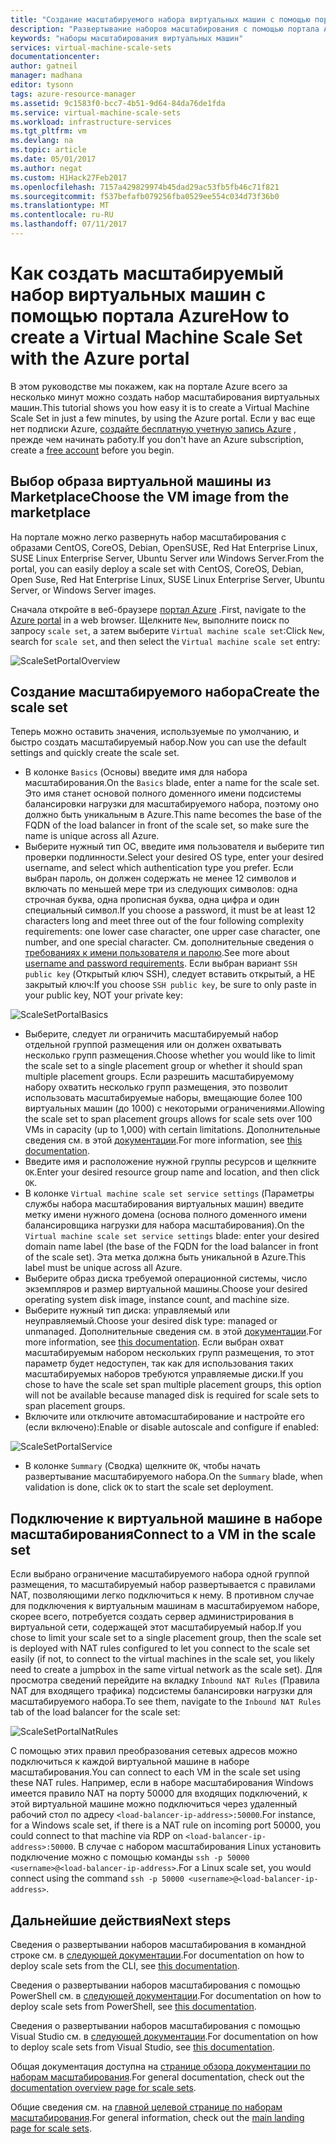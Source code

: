 ```yaml
---
title: "Создание масштабируемого набора виртуальных машин с помощью портала Azure | Документация Майкрософт"
description: "Развертывание наборов масштабирования с помощью портала Azure."
keywords: "наборы масштабирования виртуальных машин"
services: virtual-machine-scale-sets
documentationcenter: 
author: gatneil
manager: madhana
editor: tysonn
tags: azure-resource-manager
ms.assetid: 9c1583f0-bcc7-4b51-9d64-84da76de1fda
ms.service: virtual-machine-scale-sets
ms.workload: infrastructure-services
ms.tgt_pltfrm: vm
ms.devlang: na
ms.topic: article
ms.date: 05/01/2017
ms.author: negat
ms.custom: H1Hack27Feb2017
ms.openlocfilehash: 7157a429829974b45dad29ac53fb5fb46c71f821
ms.sourcegitcommit: f537befafb079256fba0529ee554c034d73f36b0
ms.translationtype: MT
ms.contentlocale: ru-RU
ms.lasthandoff: 07/11/2017
---
```

# <a name="how-to-create-a-virtual-machine-scale-set-with-the-azure-portal"></a><span data-ttu-id="2efee-104">Как создать масштабируемый набор виртуальных машин с помощью портала Azure</span><span class="sxs-lookup"><span data-stu-id="2efee-104">How to create a Virtual Machine Scale Set with the Azure portal</span></span>
<span data-ttu-id="2efee-105">В этом руководстве мы покажем, как на портале Azure всего за несколько минут можно создать набор масштабирования виртуальных машин.</span><span class="sxs-lookup"><span data-stu-id="2efee-105">This tutorial shows you how easy it is to create a Virtual Machine Scale Set in just a few minutes, by using the Azure portal.</span></span> <span data-ttu-id="2efee-106">Если у вас еще нет подписки Azure, [создайте бесплатную учетную запись Azure](https://azure.microsoft.com/free/) , прежде чем начинать работу.</span><span class="sxs-lookup"><span data-stu-id="2efee-106">If you don't have an Azure subscription, create a [free account](https://azure.microsoft.com/free/) before you begin.</span></span>

## <a name="choose-the-vm-image-from-the-marketplace"></a><span data-ttu-id="2efee-107">Выбор образа виртуальной машины из Marketplace</span><span class="sxs-lookup"><span data-stu-id="2efee-107">Choose the VM image from the marketplace</span></span>
<span data-ttu-id="2efee-108">На портале можно легко развернуть набор масштабирования с образами CentOS, CoreOS, Debian, OpenSUSE, Red Hat Enterprise Linux, SUSE Linux Enterprise Server, Ubuntu Server или Windows Server.</span><span class="sxs-lookup"><span data-stu-id="2efee-108">From the portal, you can easily deploy a scale set with CentOS, CoreOS, Debian, Open Suse, Red Hat Enterprise Linux, SUSE Linux Enterprise Server, Ubuntu Server, or Windows Server images.</span></span>

<span data-ttu-id="2efee-109">Сначала откройте в веб-браузере [портал Azure](https://portal.azure.com) .</span><span class="sxs-lookup"><span data-stu-id="2efee-109">First, navigate to the [Azure portal](https://portal.azure.com) in a web browser.</span></span> <span data-ttu-id="2efee-110">Щелкните `New`, выполните поиск по запросу `scale set`, а затем выберите `Virtual machine scale set`:</span><span class="sxs-lookup"><span data-stu-id="2efee-110">Click `New`, search for `scale set`, and then select the `Virtual machine scale set` entry:</span></span>

![ScaleSetPortalOverview](./media/virtual-machine-scale-sets-portal-create/ScaleSetPortalOverview.PNG)

## <a name="create-the-scale-set"></a><span data-ttu-id="2efee-112">Создание масштабируемого набора</span><span class="sxs-lookup"><span data-stu-id="2efee-112">Create the scale set</span></span>
<span data-ttu-id="2efee-113">Теперь можно оставить значения, используемые по умолчанию, и быстро создать масштабируемый набор.</span><span class="sxs-lookup"><span data-stu-id="2efee-113">Now you can use the default settings and quickly create the scale set.</span></span>

* <span data-ttu-id="2efee-114">В колонке `Basics` (Основы) введите имя для набора масштабирования.</span><span class="sxs-lookup"><span data-stu-id="2efee-114">On the `Basics` blade, enter a name for the scale set.</span></span> <span data-ttu-id="2efee-115">Это имя станет основой полного доменного имени подсистемы балансировки нагрузки для масштабируемого набора, поэтому оно должно быть уникальным в Azure.</span><span class="sxs-lookup"><span data-stu-id="2efee-115">This name becomes the base of the FQDN of the load balancer in front of the scale set, so make sure the name is unique across all Azure.</span></span>
* <span data-ttu-id="2efee-116">Выберите нужный тип ОС, введите имя пользователя и выберите тип проверки подлинности.</span><span class="sxs-lookup"><span data-stu-id="2efee-116">Select your desired OS type, enter your desired username, and select which authentication type you prefer.</span></span> <span data-ttu-id="2efee-117">Если выбран пароль, он должен содержать не менее 12 символов и включать по меньшей мере три из следующих символов: одна строчная буква, одна прописная буква, одна цифра и один специальный символ.</span><span class="sxs-lookup"><span data-stu-id="2efee-117">If you choose a password, it must be at least 12 characters long and meet three out of the four following complexity requirements: one lower case character, one upper case character, one number, and one special character.</span></span> <span data-ttu-id="2efee-118">См. дополнительные сведения о [требованиях к имени пользователя и паролю](../virtual-machines/windows/faq.md#what-are-the-username-requirements-when-creating-a-vm).</span><span class="sxs-lookup"><span data-stu-id="2efee-118">See more about [username and password requirements](../virtual-machines/windows/faq.md#what-are-the-username-requirements-when-creating-a-vm).</span></span> <span data-ttu-id="2efee-119">Если выбран вариант `SSH public key` (Открытый ключ SSH), следует вставить открытый, а НЕ закрытый ключ:</span><span class="sxs-lookup"><span data-stu-id="2efee-119">If you choose `SSH public key`, be sure to only paste in your public key, NOT your private key:</span></span>

![ScaleSetPortalBasics](./media/virtual-machine-scale-sets-portal-create/ScaleSetPortalBasics.PNG)

* <span data-ttu-id="2efee-121">Выберите, следует ли ограничить масштабируемый набор отдельной группой размещения или он должен охватывать несколько групп размещения.</span><span class="sxs-lookup"><span data-stu-id="2efee-121">Choose whether you would like to limit the scale set to a single placement group or whether it should span multiple placement groups.</span></span> <span data-ttu-id="2efee-122">Если разрешить масштабируемому набору охватить несколько групп размещения, это позволит использовать масштабируемые наборы, вмещающие более 100 виртуальных машин (до 1000) с некоторыми ограничениями.</span><span class="sxs-lookup"><span data-stu-id="2efee-122">Allowing the scale set to span placement groups allows for scale sets over 100 VMs in capacity (up to 1,000) with certain limitations.</span></span> <span data-ttu-id="2efee-123">Дополнительные сведения см. в этой [документации](./virtual-machine-scale-sets-placement-groups.md).</span><span class="sxs-lookup"><span data-stu-id="2efee-123">For more information, see [this documentation](./virtual-machine-scale-sets-placement-groups.md).</span></span>
* <span data-ttu-id="2efee-124">Введите имя и расположение нужной группы ресурсов и щелкните `OK`.</span><span class="sxs-lookup"><span data-stu-id="2efee-124">Enter your desired resource group name and location, and then click `OK`.</span></span>
* <span data-ttu-id="2efee-125">В колонке `Virtual machine scale set service settings` (Параметры службы набора масштабирования виртуальных машин) введите метку имени нужного домена (основа полного доменного имени балансировщика нагрузки для набора масштабирования).</span><span class="sxs-lookup"><span data-stu-id="2efee-125">On the `Virtual machine scale set service settings` blade: enter your desired domain name label (the base of the FQDN for the load balancer in front of the scale set).</span></span> <span data-ttu-id="2efee-126">Эта метка должна быть уникальной в Azure.</span><span class="sxs-lookup"><span data-stu-id="2efee-126">This label must be unique across all Azure.</span></span>
* <span data-ttu-id="2efee-127">Выберите образ диска требуемой операционной системы, число экземпляров и размер виртуальной машины.</span><span class="sxs-lookup"><span data-stu-id="2efee-127">Choose your desired operating system disk image, instance count, and machine size.</span></span>
* <span data-ttu-id="2efee-128">Выберите нужный тип диска: управляемый или неуправляемый.</span><span class="sxs-lookup"><span data-stu-id="2efee-128">Choose your desired disk type: managed or unmanaged.</span></span> <span data-ttu-id="2efee-129">Дополнительные сведения см. в этой [документации](./virtual-machine-scale-sets-managed-disks.md).</span><span class="sxs-lookup"><span data-stu-id="2efee-129">For more information, see [this documentation](./virtual-machine-scale-sets-managed-disks.md).</span></span> <span data-ttu-id="2efee-130">Если выбран охват масштабируемым набором нескольких групп размещения, то этот параметр будет недоступен, так как для использования таких масштабируемых наборов требуются управляемые диски.</span><span class="sxs-lookup"><span data-stu-id="2efee-130">If you chose to have the scale set span multiple placement groups, this option will not be available because managed disk is required for scale sets to span placement groups.</span></span>
* <span data-ttu-id="2efee-131">Включите или отключите автомасштабирование и настройте его (если включено):</span><span class="sxs-lookup"><span data-stu-id="2efee-131">Enable or disable autoscale and configure if enabled:</span></span>

![ScaleSetPortalService](./media/virtual-machine-scale-sets-portal-create/ScaleSetPortalService.PNG)

* <span data-ttu-id="2efee-133">В колонке `Summary` (Сводка) щелкните `OK`, чтобы начать развертывание масштабируемого набора.</span><span class="sxs-lookup"><span data-stu-id="2efee-133">On the `Summary` blade, when validation is done, click `OK` to start the scale set deployment.</span></span>


## <a name="connect-to-a-vm-in-the-scale-set"></a><span data-ttu-id="2efee-134">Подключение к виртуальной машине в наборе масштабирования</span><span class="sxs-lookup"><span data-stu-id="2efee-134">Connect to a VM in the scale set</span></span>
<span data-ttu-id="2efee-135">Если выбрано ограничение масштабируемого набора одной группой размещения, то масштабируемый набор развертывается с правилами NAT, позволяющими легко подключиться к нему. В противном случае для подключения к виртуальным машинам в масштабируемом наборе, скорее всего, потребуется создать сервер администрирования в виртуальной сети, содержащей этот масштабируемый набор.</span><span class="sxs-lookup"><span data-stu-id="2efee-135">If you chose to limit your scale set to a single placement group, then the scale set is deployed with NAT rules configured to let you connect to the scale set easily (if not, to connect to the virtual machines in the scale set, you likely need to create a jumpbox in the same virtual network as the scale set).</span></span> <span data-ttu-id="2efee-136">Для просмотра сведений перейдите на вкладку `Inbound NAT Rules` (Правила NAT для входящего трафика) подсистемы балансировки нагрузки для масштабируемого набора.</span><span class="sxs-lookup"><span data-stu-id="2efee-136">To see them, navigate to the `Inbound NAT Rules` tab of the load balancer for the scale set:</span></span>

![ScaleSetPortalNatRules](./media/virtual-machine-scale-sets-portal-create/ScaleSetPortalNatRules.PNG)

<span data-ttu-id="2efee-138">С помощью этих правил преобразования сетевых адресов можно подключиться к каждой виртуальной машине в наборе масштабирования.</span><span class="sxs-lookup"><span data-stu-id="2efee-138">You can connect to each VM in the scale set using these NAT rules.</span></span> <span data-ttu-id="2efee-139">Например, если в наборе масштабирования Windows имеется правило NAT на порту 50000 для входящих подключений, к этой виртуальной машине можно подключиться через удаленный рабочий стол по адресу `<load-balancer-ip-address>:50000`.</span><span class="sxs-lookup"><span data-stu-id="2efee-139">For instance, for a Windows scale set, if there is a NAT rule on incoming port 50000, you could connect to that machine via RDP on `<load-balancer-ip-address>:50000`.</span></span> <span data-ttu-id="2efee-140">В случае с набором масштабирования Linux установить подключение можно с помощью команды `ssh -p 50000 <username>@<load-balancer-ip-address>`.</span><span class="sxs-lookup"><span data-stu-id="2efee-140">For a Linux scale set, you would connect using the command `ssh -p 50000 <username>@<load-balancer-ip-address>`.</span></span>

## <a name="next-steps"></a><span data-ttu-id="2efee-141">Дальнейшие действия</span><span class="sxs-lookup"><span data-stu-id="2efee-141">Next steps</span></span>
<span data-ttu-id="2efee-142">Сведения о развертывании наборов масштабирования в командной строке см. в [следующей документации](virtual-machine-scale-sets-cli-quick-create.md).</span><span class="sxs-lookup"><span data-stu-id="2efee-142">For documentation on how to deploy scale sets from the CLI, see [this documentation](virtual-machine-scale-sets-cli-quick-create.md).</span></span>

<span data-ttu-id="2efee-143">Сведения о развертывании наборов масштабирования с помощью PowerShell см. в [следующей документации](virtual-machine-scale-sets-windows-create.md).</span><span class="sxs-lookup"><span data-stu-id="2efee-143">For documentation on how to deploy scale sets from PowerShell, see [this documentation](virtual-machine-scale-sets-windows-create.md).</span></span>

<span data-ttu-id="2efee-144">Сведения о развертывании наборов масштабирования с помощью Visual Studio см. в [следующей документации](virtual-machine-scale-sets-vs-create.md).</span><span class="sxs-lookup"><span data-stu-id="2efee-144">For documentation on how to deploy scale sets from Visual Studio, see [this documentation](virtual-machine-scale-sets-vs-create.md).</span></span>

<span data-ttu-id="2efee-145">Общая документация доступна на [странице обзора документации по наборам масштабирования](virtual-machine-scale-sets-overview.md).</span><span class="sxs-lookup"><span data-stu-id="2efee-145">For general documentation, check out the [documentation overview page for scale sets](virtual-machine-scale-sets-overview.md).</span></span>

<span data-ttu-id="2efee-146">Общие сведения см. на [главной целевой странице по наборам масштабирования](https://azure.microsoft.com/services/virtual-machine-scale-sets/).</span><span class="sxs-lookup"><span data-stu-id="2efee-146">For general information, check out the [main landing page for scale sets](https://azure.microsoft.com/services/virtual-machine-scale-sets/).</span></span>

